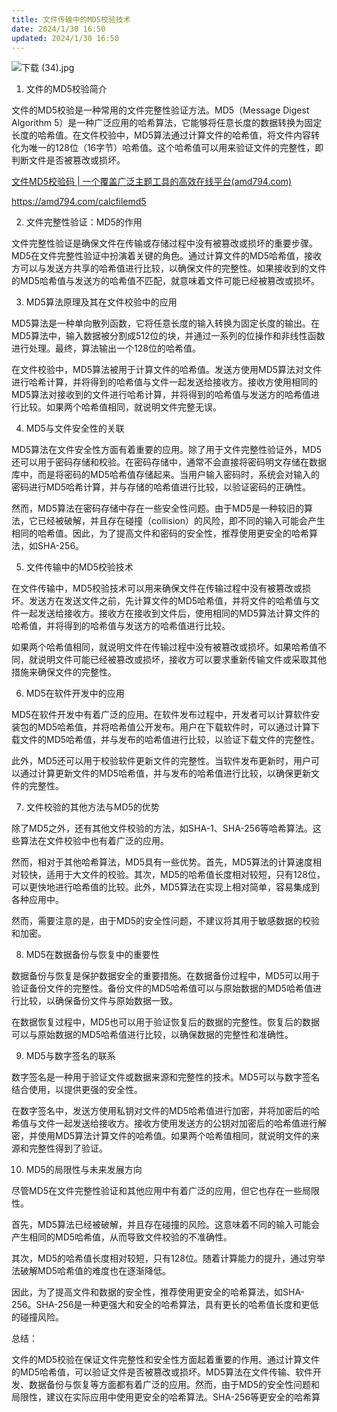 ```yaml
---
title: 文件传输中的MD5校验技术
date: 2024/1/30 16:50
updated: 2024/1/30 16:50
---
```




![下载 (34).jpg](https://p6-juejin.byteimg.com/tos-cn-i-k3u1fbpfcp/5174f3102b674f3faeb23297004b9699~tplv-k3u1fbpfcp-jj-mark:0:0:0:0:q75.image#?w=1024&h=768&s=95007&e=jpg&b=d4c4b7)




1. 文件的MD5校验简介

  


文件的MD5校验是一种常用的文件完整性验证方法。MD5（Message Digest Algorithm 5）是一种广泛应用的哈希算法，它能够将任意长度的数据转换为固定长度的哈希值。在文件校验中，MD5算法通过计算文件的哈希值，将文件内容转化为唯一的128位（16字节）哈希值。这个哈希值可以用来验证文件的完整性，即判断文件是否被篡改或损坏。

  


[文件MD5校验码 | 一个覆盖广泛主题工具的高效在线平台(amd794.com)](https://amd794.com/calcfilemd5)

  


<https://amd794.com/calcfilemd5>

  


2. 文件完整性验证：MD5的作用

  


文件完整性验证是确保文件在传输或存储过程中没有被篡改或损坏的重要步骤。MD5在文件完整性验证中扮演着关键的角色。通过计算文件的MD5哈希值，接收方可以与发送方共享的哈希值进行比较，以确保文件的完整性。如果接收到的文件的MD5哈希值与发送方的哈希值不匹配，就意味着文件可能已经被篡改或损坏。

  


3. MD5算法原理及其在文件校验中的应用

  


MD5算法是一种单向散列函数，它将任意长度的输入转换为固定长度的输出。在MD5算法中，输入数据被分割成512位的块，并通过一系列的位操作和非线性函数进行处理。最终，算法输出一个128位的哈希值。

  


在文件校验中，MD5算法被用于计算文件的哈希值。发送方使用MD5算法对文件进行哈希计算，并将得到的哈希值与文件一起发送给接收方。接收方使用相同的MD5算法对接收到的文件进行哈希计算，并将得到的哈希值与发送方的哈希值进行比较。如果两个哈希值相同，就说明文件完整无误。

  


4. MD5与文件安全性的关联

  


MD5算法在文件安全性方面有着重要的应用。除了用于文件完整性验证外，MD5还可以用于密码存储和校验。在密码存储中，通常不会直接将密码明文存储在数据库中，而是将密码的MD5哈希值存储起来。当用户输入密码时，系统会对输入的密码进行MD5哈希计算，并与存储的哈希值进行比较，以验证密码的正确性。

  


然而，MD5算法在密码存储中存在一些安全性问题。由于MD5是一种较旧的算法，它已经被破解，并且存在碰撞（collision）的风险，即不同的输入可能会产生相同的哈希值。因此，为了提高文件和密码的安全性，推荐使用更安全的哈希算法，如SHA-256。

  


5. 文件传输中的MD5校验技术

  


在文件传输中，MD5校验技术可以用来确保文件在传输过程中没有被篡改或损坏。发送方在发送文件之前，先计算文件的MD5哈希值，并将文件的哈希值与文件一起发送给接收方。接收方在接收到文件后，使用相同的MD5算法计算文件的哈希值，并将得到的哈希值与发送方的哈希值进行比较。

  


如果两个哈希值相同，就说明文件在传输过程中没有被篡改或损坏。如果哈希值不同，就说明文件可能已经被篡改或损坏，接收方可以要求重新传输文件或采取其他措施来确保文件的完整性。

  


6. MD5在软件开发中的应用

  


MD5在软件开发中有着广泛的应用。在软件发布过程中，开发者可以计算软件安装包的MD5哈希值，并将哈希值公开发布。用户在下载软件时，可以通过计算下载文件的MD5哈希值，并与发布的哈希值进行比较，以验证下载文件的完整性。

  


此外，MD5还可以用于校验软件更新文件的完整性。当软件发布更新时，用户可以通过计算更新文件的MD5哈希值，并与发布的哈希值进行比较，以确保更新文件的完整性。

  


7. 文件校验的其他方法与MD5的优势

  


除了MD5之外，还有其他文件校验的方法，如SHA-1、SHA-256等哈希算法。这些算法在文件校验中也有着广泛的应用。

  


然而，相对于其他哈希算法，MD5具有一些优势。首先，MD5算法的计算速度相对较快，适用于大文件的校验。其次，MD5的哈希值长度相对较短，只有128位，可以更快地进行哈希值的比较。此外，MD5算法在实现上相对简单，容易集成到各种应用中。

  


然而，需要注意的是，由于MD5的安全性问题，不建议将其用于敏感数据的校验和加密。

  


8. MD5在数据备份与恢复中的重要性

  


数据备份与恢复是保护数据安全的重要措施。在数据备份过程中，MD5可以用于验证备份文件的完整性。备份文件的MD5哈希值可以与原始数据的MD5哈希值进行比较，以确保备份文件与原始数据一致。

  


在数据恢复过程中，MD5也可以用于验证恢复后的数据的完整性。恢复后的数据可以与原始数据的MD5哈希值进行比较，以确保数据的完整性和准确性。

  


9. MD5与数字签名的联系

  


数字签名是一种用于验证文件或数据来源和完整性的技术。MD5可以与数字签名结合使用，以提供更强的安全性。

  


在数字签名中，发送方使用私钥对文件的MD5哈希值进行加密，并将加密后的哈希值与文件一起发送给接收方。接收方使用发送方的公钥对加密后的哈希值进行解密，并使用MD5算法计算文件的哈希值。如果两个哈希值相同，就说明文件的来源和完整性得到了验证。

  


10. MD5的局限性与未来发展方向

  


尽管MD5在文件完整性验证和其他应用中有着广泛的应用，但它也存在一些局限性。

  


首先，MD5算法已经被破解，并且存在碰撞的风险。这意味着不同的输入可能会产生相同的MD5哈希值，从而导致文件校验的不准确性。

  


其次，MD5的哈希值长度相对较短，只有128位。随着计算能力的提升，通过穷举法破解MD5哈希值的难度也在逐渐降低。

  


因此，为了提高文件和数据的安全性，推荐使用更安全的哈希算法，如SHA-256。SHA-256是一种更强大和安全的哈希算法，具有更长的哈希值长度和更低的碰撞风险。

  


总结：

文件的MD5校验在保证文件完整性和安全性方面起着重要的作用。通过计算文件的MD5哈希值，可以验证文件是否被篡改或损坏。MD5算法在文件传输、软件开发、数据备份与恢复等方面都有着广泛的应用。然而，由于MD5的安全性问题和局限性，建议在实际应用中使用更安全的哈希算法。SHA-256等更安全的哈希算
